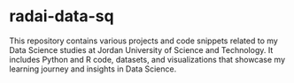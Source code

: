 # radai-data-sq
This repository contains various projects and code snippets related to my Data Science studies at Jordan University of Science and Technology. It includes Python and R code, datasets, and visualizations that showcase my learning journey and insights in Data Science.
